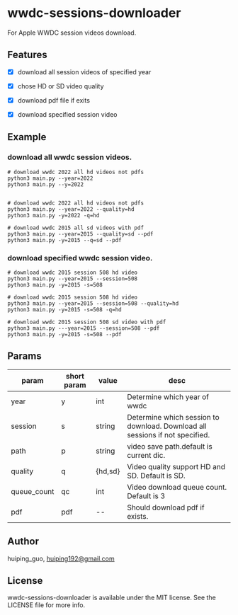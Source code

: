 # wwdc-sessions-downloader
For Apple WWDC session videos download.


## Features

- [x]  download all session videos of specified year
- [x]  chose HD or SD video quality
- [x]  download pdf file if exits
- [x]  download specified session video


## Example

### download all wwdc session videos.

```shell
# download wwdc 2022 all hd videos not pdfs
python3 main.py --year=2022
python3 main.py --y=2022


# download wwdc 2022 all hd videos not pdfs
python3 main.py --year=2022 --quality=hd
python3 main.py -y=2022 -q=hd

# download wwdc 2015 all sd videos with pdf
python3 main.py --year=2015 --quality=sd --pdf
python3 main.py -y=2015 --q=sd --pdf

```


### download specified wwdc session video.

```shell
# download wwdc 2015 session 508 hd video
python3 main.py --year=2015 --session=508
python3 main.py -y=2015 -s=508

# download wwdc 2015 session 508 hd video
python3 main.py --year=2015 --session=508 --quality=hd
python3 main.py -y=2015 -s=508 -q=hd

# download wwdc 2015 session 508 sd video with pdf
python3 main.py ---year=2015 --session=508 --pdf
python3 main.py -y=2015 -s=508 --pdf

```

## Params

| param | short param | value | desc |
| ------------- | ------------- | ------------- | ------------- |
| year  | y  | int  | Determine which year of wwdc  |
| session  | s  | string  | Determine which session to download. Download all sessions if not specified. |
| path  | p  | string  | video save path.default is current dic.  |
| quality  | q  | {hd,sd}  | Video quality support HD and SD. Default is SD.  |
| queue_count  | qc  | int  | Video download queue count. Default is 3  |
| pdf  | pdf  | --  | Should download pdf if exists.  |



## Author

huiping_guo, huiping192@gmail.com

## License

wwdc-sessions-downloader is available under the MIT license. See the LICENSE file for more info.
